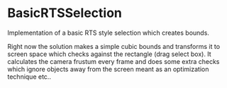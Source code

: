 # BasicRTSSelection
 Implementation of a basic RTS style selection which creates bounds. 

Right now the solution makes a simple cubic bounds and transforms it to screen space which checks against the rectangle (drag select box).
It calculates the camera frustum every frame and does some extra checks which ignore objects away from the screen meant as an optimization technique etc..

